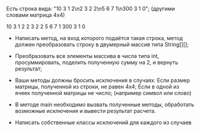 Есть строка вида: "10 3 1 2\n2 3 2 2\n5 6 7 1\n300 3 1 0"; (другими словами матрица 4x4)

10 3 1 2
2 3 2 2
5 6 7 1
300 3 1 0

* Написать метод, на вход которого подаётся такая строка, 
метод должен преобразовать строку в двумерный массив типа String[][];

* Преобразовать все элементы массива в числа типа int, просуммировать, поделить полученную сумму на 2, и вернуть результат;

* Ваши методы должны бросить исключения в случаях:
Если размер матрицы, полученной из строки, не равен 4x4;
Если в одной из ячеек полученной матрицы не число; (например символ или слово)

* В методе main необходимо вызвать полученные методы, обработать возможные исключения и вывести результат расчета.
* Написать собственные классы исключений для каждого из случаев